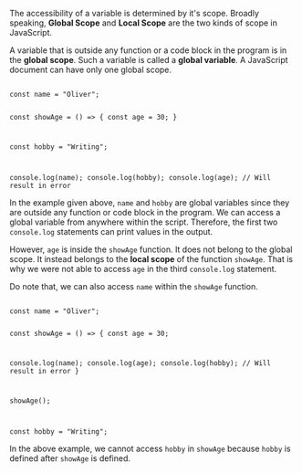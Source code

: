The accessibility of a variable is determined by it's scope.
Broadly speaking,
**Global Scope** and **Local Scope**
are the two kinds of scope in JavaScript.

A variable that is outside any function or
a code block in the program is in the **global scope**.
Such a variable is called a **global variable**.
A JavaScript document can have only one global scope.

<codeblock language="javascript" type="lesson">
<code>
const name = "Oliver";

const showAge = () => {
  const age = 30;
}

const hobby = "Writing";

console.log(name);
console.log(hobby);
console.log(age); // Will result in error
</code>
</codeblock>

In the example given above,
`name` and `hobby` are global variables
since they are outside any function
or code block in the program.
We can access a global variable from
anywhere within the script.
Therefore,
the first two `console.log` statements
can print values in the output.

However, `age` is inside the `showAge` function.
It does not belong to the global scope.
It instead belongs to the **local scope** of the function `showAge`.
That is why we were not able to access `age` in the third `console.log` statement.

Do note that,
we can also access `name` within the `showAge` function.

<codeblock language="javascript" type="lesson">
<code>
const name = "Oliver";

const showAge = () => {
  const age = 30;

  console.log(name);
  console.log(age);
  console.log(hobby); // Will result in error
}

showAge();

const hobby = "Writing";
</code>
</codeblock>

In the above example,
we cannot access `hobby` in `showAge` because
`hobby` is defined after `showAge` is defined.
